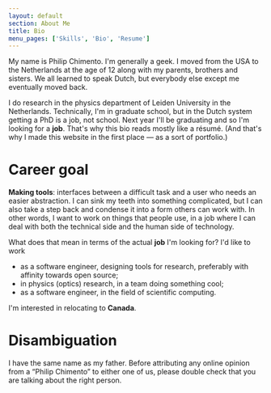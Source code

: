 ```yaml
---
layout: default
section: About Me
title: Bio
menu_pages: ['Skills', 'Bio', 'Resume']
---
```

My name is Philip Chimento.
I'm generally a geek.
I moved from the USA to the Netherlands at the age of 12 along with my parents, brothers and sisters.
We all learned to speak Dutch, but everybody else except me eventually moved back.

I do research in the physics department of Leiden University in the Netherlands.
Technically, I'm in graduate school, but in the Dutch system getting a PhD is a job, not school.
Next year I'll be graduating and so I'm looking for a **job**.
That's why this bio reads mostly like a résumé. <span class="note">(And that's why I made this website in the first place &mdash; as a sort of portfolio.)</span>

# Career goal #

**Making tools**: interfaces between a difficult task and a user who needs an easier abstraction. I can sink my teeth into something complicated, but I can also take a step back and condense it into a form others can work with. In other words, I want to work on things that people use, in a job where I can deal with both the technical side and the human side of technology.

What does that mean in terms of the actual **job** I'm looking for?
I'd like to work

- as a software engineer, designing tools for research, preferably with affinity towards open source;
- in physics (optics) research, in a team doing something cool;
- as a software engineer, in the field of scientific computing.

I'm interested in relocating to **Canada**.

# Disambiguation #

I have the same name as my father.
Before attributing any online opinion from a “Philip Chimento” to either one of us, please double check that you are talking about the right person.
